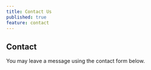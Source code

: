 ```yaml
---
title: Contact Us
published: true
feature: contact
---
```


## Contact

You may leave a message using the contact form below.
